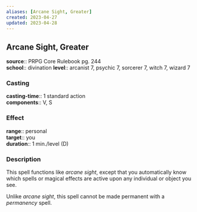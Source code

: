 ```yaml
---
aliases: [Arcane Sight, Greater]
created: 2023-04-27
updated: 2023-04-28
---
```


## Arcane Sight, Greater

**source**:: PRPG Core Rulebook pg. 244  
**school**:: divination
**level**:: arcanist 7, psychic 7, sorcerer 7, witch 7, wizard 7

### Casting

**casting-time**:: 1 standard action  
**components**:: V, S

### Effect

**range**:: personal  
**target**:: you  
**duration**:: 1 min./level (D)

### Description

This spell functions like *arcane sight*, except that you automatically know which spells or magical effects are active upon any individual or object you see.  
  
Unlike *arcane sight*, this spell cannot be made permanent with a *permanency* spell.
